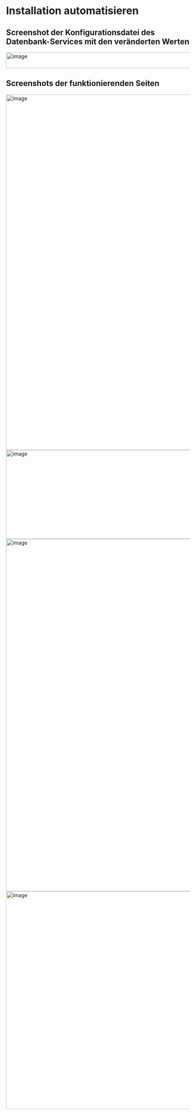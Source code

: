 # Installation automatisieren

## Screenshot der Konfigurationsdatei des Datenbank-Services mit den veränderten Werten
<img width="869" height="43" alt="image" src="https://github.com/user-attachments/assets/f32d911d-2033-4109-bc39-1c39c9da2574" />


## Screenshots der funktionierenden Seiten
<img width="1914" height="971" alt="image" src="https://github.com/user-attachments/assets/7c9590a7-7dc7-4182-a9fd-ee4b0753c1fb" />
<img width="581" height="243" alt="image" src="https://github.com/user-attachments/assets/01cd44e5-d367-44cb-aa1f-8a301d21e5c2" />
<img width="1544" height="963" alt="image" src="https://github.com/user-attachments/assets/f8e2212b-df21-4350-b692-46648971f221" />
<img width="1743" height="595" alt="image" src="https://github.com/user-attachments/assets/200477fa-4b8a-42f5-aa2d-444757e18c5d" />







